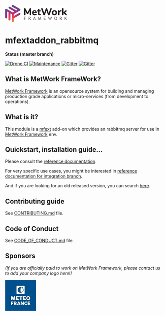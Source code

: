 [![logo](https://raw.githubusercontent.com/metwork-framework/resources/master/logos/metwork-white-logo-small.png)](http://www.metwork-framework.org)
# mfextaddon_rabbitmq

[//]: # (automatically generated from https://github.com/metwork-framework/resources/blob/master/cookiecutter/_%7B%7Bcookiecutter.repo%7D%7D/README.md)

**Status (master branch)**




[![Drone CI](http://metwork-framework.org:8000/api/badges/metwork-framework/mfextaddon_rabbitmq/status.svg)](http://metwork-framework.org:8000/metwork-framework/mfextaddon_rabbitmq)
[![Maintenance](https://github.com/metwork-framework/resources/blob/master/badges/maintained.svg)]()
[![Gitter](https://github.com/metwork-framework/resources/blob/master/badges/community-en.svg)](https://gitter.im/metwork-framework/community-en?utm_source=badge&utm_medium=badge&utm_campaign=pr-badge)
[![Gitter](https://github.com/metwork-framework/resources/blob/master/badges/community-fr.svg)](https://gitter.im/metwork-framework/community-fr?utm_source=badge&utm_medium=badge&utm_campaign=pr-badge)


[//]: # (TABLE_OF_CONTENTS_PLACEHOLDER)


## What is MetWork FrameWork?

[MetWork Framework](https://metwork-framework.org) is an opensource system
for building and managing production grade applications or micro-services
(from development to operations).


## What is it?

This module is a [mfext](https://github.com/metwork-framework/mfext) add-on which
provides an rabbitmq server for use in [MetWork Framework](http://metwork-framework.org) env.




## Quickstart, installation guide...

Please consult the [reference documentation](http://metwork-framework.org/pub/metwork/continuous_integration/docs/master/mfextaddon_rabbitmq/).

For very specific use cases, you might be interested in
[reference documentation for integration branch](http://metwork-framework.org/pub/metwork/continuous_integration/docs/integration/mfextaddon_rabbitmq/).

And if you are looking for an old released version, you can search [here](http://metwork-framework.org/pub/metwork/releases/docs/).


## Contributing guide

See [CONTRIBUTING.md](CONTRIBUTING.md) file.



## Code of Conduct

See [CODE_OF_CONDUCT.md](CODE_OF_CONDUCT.md) file.



## Sponsors

*(If you are officially paid to work on MetWork Framework, please contact us to add your company logo here!)*

[![logo](https://raw.githubusercontent.com/metwork-framework/resources/master/sponsors/meteofrance-small.jpeg)](http://www.meteofrance.com)
